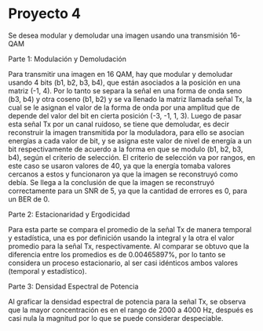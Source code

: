 
# Proyecto 4

Se desea modular y demoludar una imagen usando una transmisión 
16-QAM

Parte 1: Modulación y Demoludación 

Para transmitir una imagen en 16 QAM, hay que modular y demoludar usando 4 bits (b1, b2, b3, b4), que están asociados a la posición en una matriz (-1, 4).
Por lo tanto se separa la señal en una forma de onda seno (b3, b4) y otra coseno (b1, b2) y se va llenado la matriz llamada señal Tx, la cual se le asignan el valor de la forma de onda por una amplitud que de depende del valor del bit en cierta posición (-3, -1, 1, 3).
Luego de pasar esta señal Tx por un canal ruidoso, se tiene que demoludar, es decir reconstruir la imagen transmitida por la moduladora, para ello se asocian energías a cada valor de bit, y se asigna este valor de nivel de energía a un bit respectivamente de acuerdo a la forma en que se modulo (b1, b2, b3, b4), según el criterio de selección.
El criterio de selección va por rangos, en este caso se usaron valores de 40, ya que la energía tomaba valores cercanos a estos y funcionaron ya que la imagen se reconstruyó como debía.
Se llega a la conclusión de que la imagen se reconstruyó correctamente para un SNR de 5, ya que la cantidad de errores es 0, para un BER de 0.

Parte 2: Estacionaridad y Ergodicidad

Para esta parte se compara el promedio de la señal Tx de manera temporal y estadística, una es por definición usando la integral y la otra el valor promedio para la señal Tx, respectivamente.
Al comparar se obtuvo que la diferencia entre los promedios es de 0.00465897%, por lo tanto se considera un proceso estacionario, al ser casi idénticos ambos valores (temporal y estadístico).

Parte 3: Densidad Espectral de Potencia

Al graficar la densidad espectral de potencia para la señal Tx, se observa que la mayor concentración es en el rango de 2000 a 4000 Hz, después es casi nula la magnitud por lo que se puede considerar despeciable.

  

